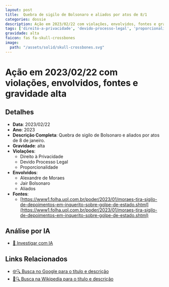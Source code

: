 ```yaml
---
layout: post
title:  Quebra de sigilo de Bolsonaro e aliados por atos de 8/1
categories: dossie
description: Ação em 2023/02/22 com violações, envolvidos, fontes e gravidade alta
tags: ['direito-a-privacidade', 'devido-processo-legal', 'proporcionalidade', 'alexandre-de-moraes', 'jair-bolsonaro', 'aliados', 'gravidade-alta']
gravidade: alta
faicon: fas fa-skull-crossbones
image:
  path: "/assets/solid/skull-crossbones.svg"
---
```


# Ação em 2023/02/22 com violações, envolvidos, fontes e gravidade alta

## Detalhes
- **Data**: 2023/02/22
- **Ano**: 2023
- **Descrição Completa**: Quebra de sigilo de Bolsonaro e aliados por atos de 8 de janeiro.
- **Gravidade**: alta <i class="fas fas fa-skull-crossbones fa-2x"></i>
- **Violações**:
  - Direito à Privacidade
  - Devido Processo Legal
  - Proporcionalidade
- **Envolvidos**:
  - Alexandre de Moraes
  - Jair Bolsonaro
  - Aliados
- **Fontes**:
  - [https://www1.folha.uol.com.br/poder/2023/01/moraes-tira-sigilo-de-depoimentos-em-inquerito-sobre-golpe-de-estado.shtml](https://www1.folha.uol.com.br/poder/2023/01/moraes-tira-sigilo-de-depoimentos-em-inquerito-sobre-golpe-de-estado.shtml)

## Análise por IA
- [🤖 Investigar com IA](https://www.perplexity.ai/search?q=%22Alexandre%20de%20Moraes%22%20Quebra%20de%20sigilo%20de%20Bolsonaro%20e%20aliados%20por%20atos%20de%208/1%20Quebra%20de%20sigilo%20de%20Bolsonaro%20e%20aliados%20por%20atos%20de%208%20de%20janeiro.%20Direito%20%C3%A0%20Privacidade%20Devido%20Processo%20Legal%20Proporcionalidade%202023%20gravidade%20alta)

## Links Relacionados
- [🌐🔍 Busca no Google para o título e descrição](https://www.google.com/search?q=%22Alexandre%20de%20Moraes%22%20Quebra%20de%20sigilo%20de%20Bolsonaro%20e%20aliados%20por%20atos%20de%208/1%20Quebra%20de%20sigilo%20de%20Bolsonaro%20e%20aliados%20por%20atos%20de%208%20de%20janeiro.%20Direito%20%C3%A0%20Privacidade%20Devido%20Processo%20Legal%20Proporcionalidade%202023%20gravidade%20alta)
- [📖🔍 Busca na Wikipedia para o título e descrição](https://pt.wikipedia.org/w/index.php?search=%22Alexandre%20de%20Moraes%22%20Quebra%20de%20sigilo%20de%20Bolsonaro%20e%20aliados%20por%20atos%20de%208/1%20Quebra%20de%20sigilo%20de%20Bolsonaro%20e%20aliados%20por%20atos%20de%208%20de%20janeiro.%20Direito%20%C3%A0%20Privacidade%20Devido%20Processo%20Legal%20Proporcionalidade%202023%20gravidade%20alta)

